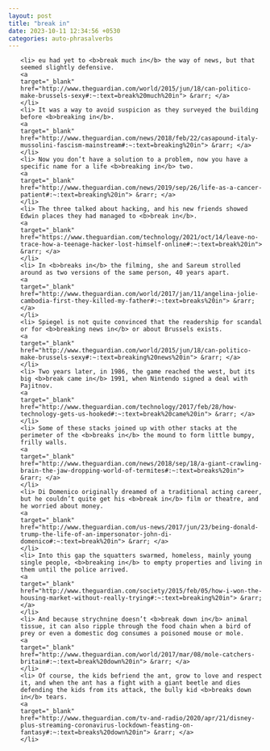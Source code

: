```yaml
---
layout: post
title: "break in"
date: 2023-10-11 12:34:56 +0530
categories: auto-phrasalverbs
---
```

<ol>

    <li> eu had yet to <b>break much in</b> the way of news, but that seemed slightly defensive.
    <a 
    target="_blank" 
    href="http://www.theguardian.com/world/2015/jun/18/can-politico-make-brussels-sexy#:~:text=break%20much%20in"> &rarr; </a>
    </li>
    <li> It was a way to avoid suspicion as they surveyed the building before <b>breaking in</b>.
    <a 
    target="_blank" 
    href="http://www.theguardian.com/news/2018/feb/22/casapound-italy-mussolini-fascism-mainstream#:~:text=breaking%20in"> &rarr; </a>
    </li>
    <li> Now you don’t have a solution to a problem, now you have a specific name for a life <b>breaking in</b> two.
    <a 
    target="_blank" 
    href="http://www.theguardian.com/news/2019/sep/26/life-as-a-cancer-patient#:~:text=breaking%20in"> &rarr; </a>
    </li>
    <li> The three talked about hacking, and his new friends showed Edwin places they had managed to <b>break in</b>.
    <a 
    target="_blank" 
    href="https://www.theguardian.com/technology/2021/oct/14/leave-no-trace-how-a-teenage-hacker-lost-himself-online#:~:text=break%20in"> &rarr; </a>
    </li>
    <li> In <b>breaks in</b> the filming, she and Sareum strolled around as two versions of the same person, 40 years apart.
    <a 
    target="_blank" 
    href="http://www.theguardian.com/world/2017/jan/11/angelina-jolie-cambodia-first-they-killed-my-father#:~:text=breaks%20in"> &rarr; </a>
    </li>
    <li> Spiegel is not quite convinced that the readership for scandal or for <b>breaking news in</b> or about Brussels exists.
    <a 
    target="_blank" 
    href="http://www.theguardian.com/world/2015/jun/18/can-politico-make-brussels-sexy#:~:text=breaking%20news%20in"> &rarr; </a>
    </li>
    <li> Two years later, in 1986, the game reached the west, but its big <b>break came in</b> 1991, when Nintendo signed a deal with Pajitnov.
    <a 
    target="_blank" 
    href="http://www.theguardian.com/technology/2017/feb/28/how-technology-gets-us-hooked#:~:text=break%20came%20in"> &rarr; </a>
    </li>
    <li> Some of these stacks joined up with other stacks at the perimeter of the <b>breaks in</b> the mound to form little bumpy, frilly walls.
    <a 
    target="_blank" 
    href="http://www.theguardian.com/news/2018/sep/18/a-giant-crawling-brain-the-jaw-dropping-world-of-termites#:~:text=breaks%20in"> &rarr; </a>
    </li>
    <li> Di Domenico originally dreamed of a traditional acting career, but he couldn’t quite get his <b>break in</b> film or theatre, and he worried about money.
    <a 
    target="_blank" 
    href="http://www.theguardian.com/us-news/2017/jun/23/being-donald-trump-the-life-of-an-impersonator-john-di-domenico#:~:text=break%20in"> &rarr; </a>
    </li>
    <li> Into this gap the squatters swarmed, homeless, mainly young single people, <b>breaking in</b> to empty properties and living in them until the police arrived.
    <a 
    target="_blank" 
    href="http://www.theguardian.com/society/2015/feb/05/how-i-won-the-housing-market-without-really-trying#:~:text=breaking%20in"> &rarr; </a>
    </li>
    <li> And because strychnine doesn’t <b>break down in</b> animal tissue, it can also ripple through the food chain when a bird of prey or even a domestic dog consumes a poisoned mouse or mole.
    <a 
    target="_blank" 
    href="http://www.theguardian.com/world/2017/mar/08/mole-catchers-britain#:~:text=break%20down%20in"> &rarr; </a>
    </li>
    <li> Of course, the kids befriend the ant, grow to love and respect it, and when the ant has a fight with a giant beetle and dies defending the kids from its attack, the bully kid <b>breaks down in</b> tears.
    <a 
    target="_blank" 
    href="http://www.theguardian.com/tv-and-radio/2020/apr/21/disney-plus-streaming-coronavirus-lockdown-feasting-on-fantasy#:~:text=breaks%20down%20in"> &rarr; </a>
    </li>
